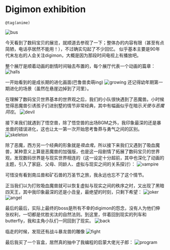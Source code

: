 # Digimon exhibition
```
@tag(anime)
```

![bus](../assets/digimon-2024/IMG_3701.jpg)

今天看到了数码宝贝的展览，就顺道去参观了一下；整体办的内容有限（甚至有点简陋，电话亭居然不能用！），不过确实勾起了不少回忆。
似乎基本主要是90年代末左右的人会关注digimon，大概是因为那段时间电视上有播放吧。

整个展厅是顺着动画的剧情时间轴去布置的，每个展厅代表一个动画的篇章：
![halls](../assets/digimon-2024/IMG_3700.jpg)

一开始看到的是成长期的进化画面(巴鲁兽卖萌ing)
![growing](../assets/digimon-2024/IMG_3655.jpg)
还记得幼年期第一期进化的场景（虽然在悬崖边掉到了河里）。

在理解了数码宝贝世界基本的世界观之后，我们的小队很快遇到了恶魔兽。小时候觉得恶魔兽引诱孩子们进别墅的情节非常经典，其中有幅画似乎在暗示*天使与恶魔同在*。
![devil](../assets/digimon-2024/IMG_3658.jpg)

接下来我们就遇到了悟空兽，除了悟空兽的出场BGM之外，我印象最深的还是暴龙兽的错误进化，这也让太一第一次开始思考鲁莽与勇气之间的区别。
![skeleton](../assets/digimon-2024/IMG_3660.jpg)

除了恶魔，西方另一个经典的形象就是*吸血鬼*，所以接下来我们又遇到了吸血魔兽，某种意义上算是恶魔兽的加强版，也是这一段剧情了拓展了数码宝贝的世界观，发现数码世界是与现实世界相连的（这一设定十分超前，其中也深化了动画的主题，引入了家庭、父母、同龄人、虚拟与现实之间的关系探讨）：
![vampire](../assets/digimon-2024/IMG_3664.jpg)

可惜没有看到南瓜兽和矿石兽的万圣节之旅，我永远也忘不了这个情节。

正当我们以为打败吸血魔兽就可以恢复虚拟与现实之间的秩序之时，又出现了黑暗四天王，其中我印象最深的还是小丑皇，最绝望的时刻，只剩下希望：
![joker](../assets/digimon-2024/IMG_3668.jpg)
![angel](../assets/digimon-2024/IMG_3663.jpg)

最后的最后，实际上最终的boss是所有不幸的digimon的怨念，没有人为他们伸张权利，一切都是优胜劣汰的自然法则。到这里，伴着回到现实的列车和butterfly，我和主角小队们一同回到了现实。
![back](../assets/digimon-2024/IMG_3689.jpg)

临走的时候，发现还有战斗暴龙兽的雕像
![fight](../assets/digimon-2024/IMG_3699.jpg)

最后我买了一个盲盒，居然真的抽中了我编程的启蒙大佬光子郎：
![program](../assets/digimon-2024/IMG_3702.jpg)

